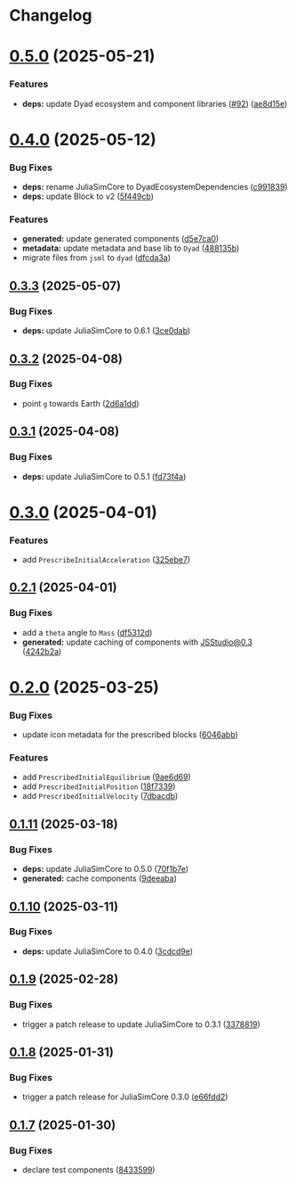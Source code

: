 # Changelog

# [0.5.0](https://github.com/JuliaComputing/TranslationalComponents/compare/v0.4.0...v0.5.0) (2025-05-21)


### Features

* **deps:** update Dyad ecosystem and component libraries ([#92](https://github.com/JuliaComputing/TranslationalComponents/issues/92)) ([ae8d15e](https://github.com/JuliaComputing/TranslationalComponents/commit/ae8d15e14b22ae7b190782b572377684a624b6b1))

# [0.4.0](https://github.com/JuliaComputing/TranslationalComponents/compare/v0.3.3...v0.4.0) (2025-05-12)


### Bug Fixes

* **deps:** rename JuliaSimCore to DyadEcosystemDependencies ([c991839](https://github.com/JuliaComputing/TranslationalComponents/commit/c991839893cc9d1aabd4b7f15b4b564d8d605e2b))
* **deps:** update Block to v2 ([5f449cb](https://github.com/JuliaComputing/TranslationalComponents/commit/5f449cb53bdc07ffb6d632cf5370d7edb8b0c3ef))


### Features

* **generated:** update generated components ([d5e7ca0](https://github.com/JuliaComputing/TranslationalComponents/commit/d5e7ca099e63950fcd28bef04662810532d9f084))
* **metadata:** update metadata and base lib to `Dyad` ([488135b](https://github.com/JuliaComputing/TranslationalComponents/commit/488135b2caef696cbe4db0050828468548267f30))
* migrate files from `jsml` to `dyad` ([dfcda3a](https://github.com/JuliaComputing/TranslationalComponents/commit/dfcda3a573e88ba8e895cfac33b657f8c0fbdbe1))

## [0.3.3](https://github.com/JuliaComputing/TranslationalComponents/compare/v0.3.2...v0.3.3) (2025-05-07)


### Bug Fixes

* **deps:** update JuliaSimCore to 0.6.1 ([3ce0dab](https://github.com/JuliaComputing/TranslationalComponents/commit/3ce0dab01ee447a76320374385d41397e6f1548b))

## [0.3.2](https://github.com/JuliaComputing/TranslationalComponents/compare/v0.3.1...v0.3.2) (2025-04-08)


### Bug Fixes

* point `g` towards Earth ([2d6a1dd](https://github.com/JuliaComputing/TranslationalComponents/commit/2d6a1dde287f39efa15f8d6cf61c66e350edd436))

## [0.3.1](https://github.com/JuliaComputing/TranslationalComponents/compare/v0.3.0...v0.3.1) (2025-04-08)


### Bug Fixes

* **deps:** update JuliaSimCore to 0.5.1 ([fd73f4a](https://github.com/JuliaComputing/TranslationalComponents/commit/fd73f4a831612867969473980309f78fc526f33e))

# [0.3.0](https://github.com/JuliaComputing/TranslationalComponents/compare/v0.2.1...v0.3.0) (2025-04-01)


### Features

* add `PrescribeInitialAcceleration` ([325ebe7](https://github.com/JuliaComputing/TranslationalComponents/commit/325ebe7faf0804657cbf8c9dd39fd6d623491601))

## [0.2.1](https://github.com/JuliaComputing/TranslationalComponents/compare/v0.2.0...v0.2.1) (2025-04-01)


### Bug Fixes

* add a `theta` angle to `Mass` ([df5312d](https://github.com/JuliaComputing/TranslationalComponents/commit/df5312d98c2c622e8f6c71b0cd656e96eca85d6c))
* **generated:** update caching of components with JSStudio@0.3 ([4242b2a](https://github.com/JuliaComputing/TranslationalComponents/commit/4242b2a7935350b2618d3896e121dc09653e4fcb))

# [0.2.0](https://github.com/JuliaComputing/TranslationalComponents/compare/v0.1.11...v0.2.0) (2025-03-25)


### Bug Fixes

* update icon metadata for the prescribed blocks ([6046abb](https://github.com/JuliaComputing/TranslationalComponents/commit/6046abbf9c116ca225aa2010a253007b72379409))


### Features

* add `PrescribedInitialEquilibrium` ([9ae6d69](https://github.com/JuliaComputing/TranslationalComponents/commit/9ae6d692ee71f89c205ba5e7b6fa810063c10c35))
* add `PrescribedInitialPosition` ([18f7339](https://github.com/JuliaComputing/TranslationalComponents/commit/18f7339ae1926fb106cdbf91ea8507a8f10c50ba))
* add `PrescribedInitialVelocity` ([7dbacdb](https://github.com/JuliaComputing/TranslationalComponents/commit/7dbacdbb7286c2f263a09375a760e4e56b644c9f))

## [0.1.11](https://github.com/JuliaComputing/TranslationalComponents/compare/v0.1.10...v0.1.11) (2025-03-18)


### Bug Fixes

* **deps:** update JuliaSimCore to 0.5.0 ([70f1b7e](https://github.com/JuliaComputing/TranslationalComponents/commit/70f1b7e07e62e775a556574ca842be12d790917e))
* **generated:** cache components ([9deeaba](https://github.com/JuliaComputing/TranslationalComponents/commit/9deeabad20d7797a764cdac579438861cd124c9b))

## [0.1.10](https://github.com/JuliaComputing/TranslationalComponents/compare/v0.1.9...v0.1.10) (2025-03-11)


### Bug Fixes

* **deps:** update JuliaSimCore to 0.4.0 ([3cdcd9e](https://github.com/JuliaComputing/TranslationalComponents/commit/3cdcd9e1b7fc9f1601b1468d338c09ae57dacf29))

## [0.1.9](https://github.com/JuliaComputing/TranslationalComponents/compare/v0.1.8...v0.1.9) (2025-02-28)


### Bug Fixes

* trigger a patch release to update JuliaSimCore to 0.3.1 ([3378819](https://github.com/JuliaComputing/TranslationalComponents/commit/3378819e1f2fc8063675d3361c0cbb7273ff53f0))

## [0.1.8](https://github.com/JuliaComputing/TranslationalComponents/compare/v0.1.7...v0.1.8) (2025-01-31)


### Bug Fixes

* trigger a patch release for JuliaSimCore 0.3.0 ([e66fdd2](https://github.com/JuliaComputing/TranslationalComponents/commit/e66fdd2ba632ecb0ae5855ea7d189b8c27d4bf16))

## [0.1.7](https://github.com/JuliaComputing/TranslationalComponents/compare/v0.1.6...v0.1.7) (2025-01-30)


### Bug Fixes

* declare test components ([8433599](https://github.com/JuliaComputing/TranslationalComponents/commit/8433599c342a0646be127532d15dc4c2bb767b9c))
